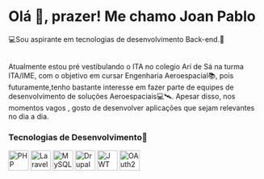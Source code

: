 <h1>Olá <span>👋</span>, prazer! M<span>e</span> chamo Joan Pablo</h1>
<p>💻Sou aspirante em tecnologias de desenvolvimento Back-end.🥸</p>
</br>
Atualmente estou pré vestibulando o ITA no colegio Arí de Sá na turma ITA/IME, com o objetivo em cursar Engenharia Aeroespacial📚, pois
futuramente,tenho bastante interesse em fazer parte de equipes de desenvolvimento de soluções Aeroespaciais💻🛰️. 
Apesar disso, nos momentos vagos , gosto de desenvolver aplicações que sejam relevantes no dia a dia.

### Tecnologias de Desenvolvimento🔧

<p align="left">
  <img src="https://cdn.jsdelivr.net/gh/devicons/devicon/icons/php/php-original.svg" width="40" alt="PHP" />
  <img src="https://upload.wikimedia.org/wikipedia/commons/9/9a/Laravel.svg" width="40" alt="Laravel" />
  <img src="https://cdn.jsdelivr.net/gh/devicons/devicon/icons/mysql/mysql-original.svg" width="40" alt="MySQL" />
  <img src="https://cdn.jsdelivr.net/gh/devicons/devicon/icons/drupal/drupal-original.svg" width="40" alt="Drupal" />
  <img src="https://img.icons8.com/external-flat-icons-inmotus-design/67/external-jwt-json-web-token-flat-icons-inmotus-design.png" width="40" alt="JWT" />
  <img src="https://img.icons8.com/ios/50/ffffff/lock--v1.png" width="40" alt="OAuth2" />
</p>




